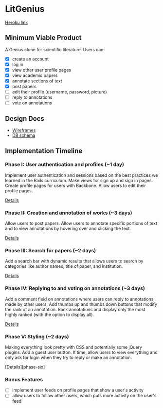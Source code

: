 # LitGenius

[Heroku link][heroku]

[heroku]: https://fathomless-reaches-2713.herokuapp.com/

## Minimum Viable Product
A Genius clone for scientific literature. Users can:

- [x] create an account
- [x] log in
- [x] view other user profile pages
- [x] view academic papers
- [x] annotate sections of text
- [x] post papers
- [ ] edit their profile (username, password, picture)
- [ ] reply to annotations
- [ ] vote on annotations

## Design Docs
* [Wireframes][views]
* [DB schema][schema]

[views]: ./docs/views.md
[schema]: ./docs/schema.md

## Implementation Timeline

### Phase I: User authentication and profiles (~1 day)
Implement user authentication and sessions based on the best practices we learned in the Rails curriculum. Make views for sign up and sign in pages. Create profile pages for users with Backbone. Allow users to edit their profile pages.

[Details][phase-one]

### Phase II: Creation and annotation of works (~3 days)
Allow users to post papers. Allow users to annotate specific portions of text and to view annotations by hovering over and clicking the text.

[Details][phase-two]

### Phase III: Search for papers (~2 days)
Add a search bar with dynamic results that allows users to search by categories like author names, title of paper, and institution.

[Details][phase-three]

### Phase IV: Replying to and voting on annotations (~3 days)
Add a comment field on annotations where users can reply to annotations made by other users. Add thumbs up and thumbs down buttons that modify the rank of an annotation. Rank annotations and display only the most highly ranked (with the option to display all).

[Details][phase-four]

### Phase V: Styling (~2 days)
Making everything look pretty with CSS and potentially some jQuery plugins. Add a guest user button. If time, allow users to view everything and only ask for login when they try to reply or make an annotation.

[Details][phase-six]

### Bonus Features
- [ ] implement user feeds on profile pages that show a user's activity
- [ ] allow users to follow other users, which puts more activity on the user's feed

[phase-one]: ./docs/phases/phase1.md
[phase-two]: ./docs/phases/phase2.md
[phase-three]: ./docs/phases/phase3.md
[phase-four]: ./docs/phases/phase4.md
[phase-five]: ./docs/phases/phase5.md
